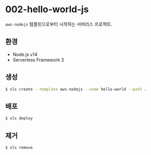 # 002-hello-world-js

`aws-nodejs` 템플릿으로부터 시작하는 서버리스 프로젝트.

## 환경

- Node.js v14
- Serverless Framework 3

## 생성

```bash
$ sls create --template aws-nodejs --name hello-world --path .
```

## 배포

```bash
$ sls deploy
```

## 제거

```bash
$ sls remove
```
